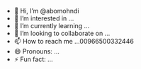 - 👋 Hi, I’m @abomohndi
- 👀 I’m interested in ...
- 🌱 I’m currently learning ...
- 💞️ I’m looking to collaborate on ...
- 📫 How to reach me ...00966500332446
- 😄 Pronouns: ...
- ⚡ Fun fact: ...

<!---
abomohndi/abomohndi is a ✨ special ✨ repository because its `README.md` (this file) appears on your GitHub profile.
You can click the Preview link to take a look at your changes.
--->
